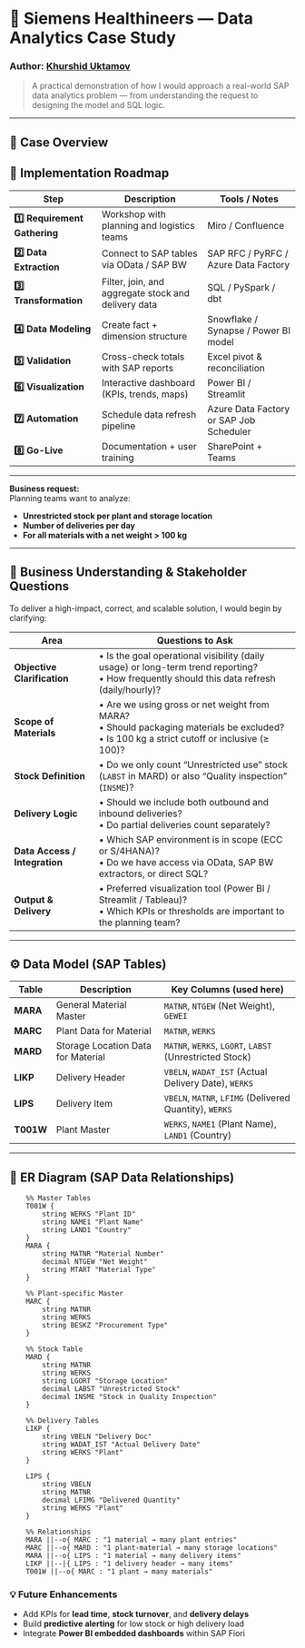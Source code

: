 # 🧭 Siemens Healthineers — Data Analytics Case Study  
### Author: [Khurshid Uktamov](https://www.linkedin.com/in/khurshid-uktamov/)  
> A practical demonstration of how I would approach a real-world SAP data analytics problem — from understanding the request to designing the model and SQL logic.

---

## 🧩 Case Overview

## 🚀 Implementation Roadmap

| Step | Description | Tools / Notes |
|------|--------------|---------------|
| **1️⃣ Requirement Gathering** | Workshop with planning and logistics teams | Miro / Confluence |
| **2️⃣ Data Extraction** | Connect to SAP tables via OData / SAP BW | SAP RFC / PyRFC / Azure Data Factory |
| **3️⃣ Transformation** | Filter, join, and aggregate stock and delivery data | SQL / PySpark / dbt |
| **4️⃣ Data Modeling** | Create fact + dimension structure | Snowflake / Synapse / Power BI model |
| **5️⃣ Validation** | Cross-check totals with SAP reports | Excel pivot & reconciliation |
| **6️⃣ Visualization** | Interactive dashboard (KPIs, trends, maps) | Power BI / Streamlit |
| **7️⃣ Automation** | Schedule data refresh pipeline | Azure Data Factory or SAP Job Scheduler |
| **8️⃣ Go-Live** | Documentation + user training | SharePoint + Teams |

---


**Business request:**  
Planning teams want to analyze:
- **Unrestricted stock per plant and storage location**
- **Number of deliveries per day**
- **For all materials with a net weight > 100 kg**

---

## 🎯 Business Understanding & Stakeholder Questions

To deliver a high-impact, correct, and scalable solution, I would begin by clarifying:

| Area | Questions to Ask |
|------|------------------|
| **Objective Clarification** | • Is the goal operational visibility (daily usage) or long-term trend reporting?<br>• How frequently should this data refresh (daily/hourly)? |
| **Scope of Materials** | • Are we using gross or net weight from MARA?<br>• Should packaging materials be excluded?<br>• Is 100 kg a strict cutoff or inclusive (≥ 100)? |
| **Stock Definition** | • Do we only count “Unrestricted use” stock (`LABST` in MARD) or also “Quality inspection” (`INSME`)? |
| **Delivery Logic** | • Should we include both outbound and inbound deliveries?<br>• Do partial deliveries count separately? |
| **Data Access / Integration** | • Which SAP environment is in scope (ECC or S/4HANA)?<br>• Do we have access via OData, SAP BW extractors, or direct SQL? |
| **Output & Delivery** | • Preferred visualization tool (Power BI / Streamlit / Tableau)?<br>• Which KPIs or thresholds are important to the planning team? |

---

## ⚙️ Data Model (SAP Tables)

| Table | Description | Key Columns (used here) |
|--------|--------------|------------------------|
| **MARA** | General Material Master | `MATNR`, `NTGEW` (Net Weight), `GEWEI` |
| **MARC** | Plant Data for Material | `MATNR`, `WERKS` |
| **MARD** | Storage Location Data for Material | `MATNR`, `WERKS`, `LGORT`, `LABST` (Unrestricted Stock) |
| **LIKP** | Delivery Header | `VBELN`, `WADAT_IST` (Actual Delivery Date), `WERKS` |
| **LIPS** | Delivery Item | `VBELN`, `MATNR`, `LFIMG` (Delivered Quantity), `WERKS` |
| **T001W** | Plant Master | `WERKS`, `NAME1` (Plant Name), `LAND1` (Country) |

---

## 🧱 ER Diagram (SAP Data Relationships)

```erDiagram
    %% Master Tables
    T001W {
        string WERKS "Plant ID"
        string NAME1 "Plant Name"
        string LAND1 "Country"
    }
    MARA {
        string MATNR "Material Number"
        decimal NTGEW "Net Weight"
        string MTART "Material Type"
    }

    %% Plant-specific Master
    MARC {
        string MATNR
        string WERKS
        string BESKZ "Procurement Type"
    }

    %% Stock Table
    MARD {
        string MATNR
        string WERKS
        string LGORT "Storage Location"
        decimal LABST "Unrestricted Stock"
        decimal INSME "Stock in Quality Inspection"
    }

    %% Delivery Tables
    LIKP {
        string VBELN "Delivery Doc"
        string WADAT_IST "Actual Delivery Date"
        string WERKS "Plant"
    }

    LIPS {
        string VBELN
        string MATNR
        decimal LFIMG "Delivered Quantity"
        string WERKS "Plant"
    }

    %% Relationships
    MARA ||--o{ MARC : "1 material → many plant entries"
    MARC ||--o{ MARD : "1 plant-material → many storage locations"
    MARA ||--o{ LIPS : "1 material → many delivery items"
    LIKP ||--|{ LIPS : "1 delivery header → many items"
    T001W ||--o{ MARC : "1 plant → many materials"
```

### 💡 Future Enhancements

- Add KPIs for **lead time**, **stock turnover**, and **delivery delays**  
- Build **predictive alerting** for low stock or high delivery load  
- Integrate **Power BI embedded dashboards** within SAP Fiori  
